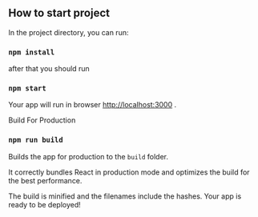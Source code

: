 ## How to start project

In the project directory, you can run:
### `npm install`

after that you should run
### `npm start`

Your app will run in browser [http://localhost:3000](http://localhost:3000) .

Build For Production

### `npm run build`

Builds the app for production to the `build` folder.

It correctly bundles React in production mode and optimizes the build for the best performance.

The build is minified and the filenames include the hashes.
Your app is ready to be deployed!
